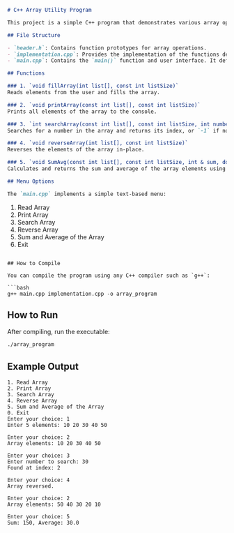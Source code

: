 ```markdown
# C++ Array Utility Program

This project is a simple C++ program that demonstrates various array operations using a modular design. The project is split into three files: a header file, an implementation file, and a main file. It allows the user to interact with an integer array using a menu-driven interface.

## File Structure

- `header.h`: Contains function prototypes for array operations.
- `implementation.cpp`: Provides the implementation of the functions declared in `header.h`.
- `main.cpp`: Contains the `main()` function and user interface. It defines a local integer array of size 5 and allows users to perform various operations on it.

## Functions

### 1. `void fillArray(int list[], const int listSize)`
Reads elements from the user and fills the array.

### 2. `void printArray(const int list[], const int listSize)`
Prints all elements of the array to the console.

### 3. `int searchArray(const int list[], const int listSize, int number)`
Searches for a number in the array and returns its index, or `-1` if not found.

### 4. `void reverseArray(int list[], const int listSize)`
Reverses the elements of the array in-place.

### 5. `void SumAvg(const int list[], const int listSize, int & sum, double & avg)`
Calculates and returns the sum and average of the array elements using reference parameters.

## Menu Options

The `main.cpp` implements a simple text-based menu:

```

1. Read Array
2. Print Array
3. Search Array
4. Reverse Array
5. Sum and Average of the Array
6. Exit

````

## How to Compile

You can compile the program using any C++ compiler such as `g++`:

```bash
g++ main.cpp implementation.cpp -o array_program
````

## How to Run

After compiling, run the executable:

```bash
./array_program
```

## Example Output

```
1. Read Array
2. Print Array
3. Search Array
4. Reverse Array
5. Sum and Average of the Array
0. Exit
Enter your choice: 1
Enter 5 elements: 10 20 30 40 50

Enter your choice: 2
Array elements: 10 20 30 40 50

Enter your choice: 3
Enter number to search: 30
Found at index: 2

Enter your choice: 4
Array reversed.

Enter your choice: 2
Array elements: 50 40 30 20 10

Enter your choice: 5
Sum: 150, Average: 30.0
```
